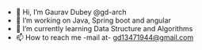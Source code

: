 - 👋 Hi, I’m Gaurav Dubey @gd-arch
- 👀 I’m working on Java, Spring boot and angular
- 🌱 I’m currently learning Data Structure and Algorithms
- 📫 How to reach me -mail at- gd13471944@gmail.com

<!---
gd-arch/gd-arch is a ✨ special ✨ repository because its `README.md` (this file) appears on your GitHub profile.
You can click the Preview link to take a look at your changes.
--->

